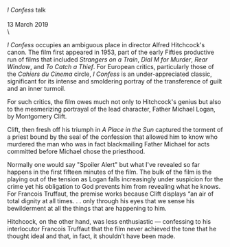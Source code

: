 *I Confess* talk
\
\
13 March 2019
\
\

*I Confess* occupies an ambiguous place in director Alfred Hitchcock's canon. The film first appeared in 1953, part of the early Fifties productive run of films that included *Strangers on a Train*, *Dial M for Murder*, _Rear Window_, and *To Catch a Thief*. For European critics, particularly those of the *Cahiers du Cinema* circle, *I Confess* is an under-appreciated classic, significant for its intense and smoldering portray of the transference of guilt and an inner turmoil.

For such critics, the film owes much not only to Hitchcock's genius but also to the mesmerizing portrayal of the lead character, Father Michael Logan, by Montgomery Clift.

Clift, then fresh off his triumph in *A Place in the Sun* captured the torment of a priest bound by the seal of the confession that allowed him to know who murdered the man who was in fact blackmailing Father Michael for acts committed before Michael chose the priesthood.

Normally one would say "Spoiler Alert" but what I've revealed so far happens in the first fifteen minutes of the film. The bulk of the film is the playing out of the tension as Logan falls increasingly under suspicion for the crime yet his obligation to God prevents him from revealing what he knows. For Francois Truffaut, the premise works because Clift  displays “an air of total dignity at all times. . . only through his eyes that we sense his bewilderment at all the things that are happening to him.


Hitchcock, on the other hand, was less enthusiastic — confessing to his interlocutor Francois Truffaut that the film never achieved the tone that he thought ideal and that, in fact, it shouldn’t have been made.
